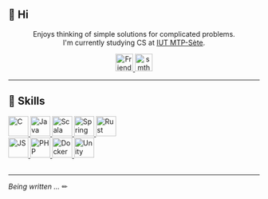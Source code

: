## 👋 Hi

<p>
  <div align="center">Enjoys thinking of simple solutions for complicated problems.</div>
  <div align="center">I'm currently studying CS at <a href="https://iut-montpellier-sete.edu.umontpellier.fr/dut-informatique/">IUT MTP-Sète</a>.</div>
</p>

<p align="center">
  <a href="https://github.com/mateo-fernandez?tab=followers">
    <img alt="Friends" src="https://img.shields.io/github/followers/mateo-fernandez?style=for-the-badge" height="35" />
  </a>
  <img alt="smth" src="https://forthebadge.com/images/badges/not-a-bug-a-feature.svg" height="35" />
</p>

---

## 📜️ Skills
<div>
  <a href="#">
    <img alt="C" src="https://img.shields.io/badge/-language-A8B9CC?logo=c&logoColor=white&style=for-the-badge" height="40" />
  </a>
  <a href="#">
    <img alt="Java" src="https://img.shields.io/badge/-Java-007396?logo=java&logoColor=white&style=for-the-badge" height="40" />
  </a>
  <a href="#">
    <img alt="Scala" src="https://img.shields.io/badge/-Scala-DC322F?style=for-the-badge&logo=scala&logoColor=white" height="40" />
  </a>
  <a href="#">
    <img alt="Spring" src="https://img.shields.io/badge/-Spring-6DB33F?style=for-the-badge&logo=spring&logoColor=white" height="40" />
  </a>
  <a href="#">
    <img alt="Rust" src="https://img.shields.io/badge/-Rust-000000?style=for-the-badge&logo=rust&logoColor=white" height="40" />
  </a>
</div>
<div>
  <a href="#">
    <img alt="JS" src="https://img.shields.io/badge/-Javascript-F7DF1E?logo=javascript&logoColor=black&style=for-the-badge" height="40" />
  </a>
  <a href="#">
    <img alt="PHP" src="https://img.shields.io/badge/-PHP-777BB3?logo=php&logoColor=white&style=for-the-badge" height="40" />
  </a>
  <a href="#">
    <img alt="Docker" src="https://img.shields.io/badge/-Docker-2496ED?logo=docker&logoColor=white&style=for-the-badge" height="40" />
  </a>
  <a href="#">
    <img alt="Unity" src="https://img.shields.io/badge/-Unity-FFFFFF?style=for-the-badge&logo=unity&logoColor=black" height="40" />
  </a>
</div>
<br>

---

*Being written ...* ✏
